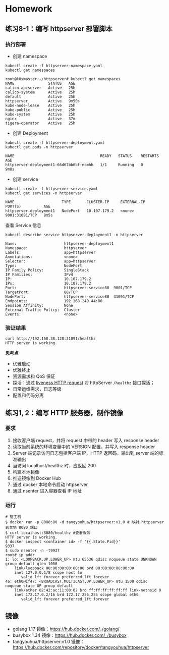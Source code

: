 # Homework

## 练习8-1：编写 httpserver 部署脚本

### 执行部署

- 创建 namespace

```shell
kubectl create -f httpserver-namespace.yaml
kubectl get namespaces

root@k8smaster:~/httpserver# kubectl get namespaces
NAME               STATUS   AGE
calico-apiserver   Active   25h
calico-system      Active   25h
default            Active   25h
httpserver         Active   9m50s
kube-node-lease    Active   25h
kube-public        Active   25h
kube-system        Active   25h
nginx              Active   37m
tigera-operator    Active   25h
```

- 创建 Deployment

```shell
kubectl create -f httpserver-deployment.yaml 
kubectl get pods -n httpserver

NAME                                      READY   STATUS    RESTARTS   AGE
httpserver-deployment1-66d67bb6bf-ncmhh   1/1     Running   0          9m8s
```

- 创建 service

```shell
kubectl create -f httpserver-service.yaml 
kubectl get services -n httpserver

NAME                     TYPE       CLUSTER-IP     EXTERNAL-IP   PORT(S)          AGE
httpserver-deployment1   NodePort   10.107.179.2   <none>        9001:31091/TCP   8m5s
```

查看 Service 信息

```shell
kubectl describe service httpserver-deployment1 -n httpserver

Name:                     httpserver-deployment1
Namespace:                httpserver
Labels:                   app=httpserver
Annotations:              <none>
Selector:                 app=httpserver
Type:                     NodePort
IP Family Policy:         SingleStack
IP Families:              IPv4
IP:                       10.107.179.2
IPs:                      10.107.179.2
Port:                     httpserver-service80  9001/TCP
TargetPort:               80/TCP
NodePort:                 httpserver-service80  31091/TCP
Endpoints:                192.168.249.44:80
Session Affinity:         None
External Traffic Policy:  Cluster
Events:                   <none>
```

### 验证结果

```shell
curl http://192.168.38.128:31091/healthz
HTTP server is working.
```

**思考点**

- 优雅启动
- 优雅终止
- 资源需求和 QoS 保证
- 探活：通过 [liveness HTTP request][1] 对 httpServer `/healthz` 接口探活；
- 日常运维需求，日志等级
- 配置和代码分离

[1]: https://kubernetes.io/docs/tasks/configure-pod-container/configure-liveness-readiness-startup-probes/

## 练习1, 2：编写 HTTP 服务器，制作镜像

### 要求

1. 接收客户端 request，并将 request 中带的 header 写入 response header
2. 读取当前系统的环境变量中的 VERSION 配置，并写入 response header
3. Server 端记录访问日志包括客户端 IP，HTTP 返回码，输出到 server 端的标准输出
4. 当访问 localhost/healthz 时，应返回 200
5. 构建本地镜像
6. 推送镜像到 Docker Hub
7. 通过 docker 本地命令启动 httpserver
8. 通过 nsenter 进入容器查看 IP 地址

### 运行

```shell
# 宿主机
$ docker run -p 8080:80 -d tangyouhua/httpserver:v1.0 # 映射 httpserver 到本地 8080 端口
$ curl localhost:8080/healthz #查看服务
HTTP server is working.
$ docker inspect <container id> -f '{{.State.Pid}}'
9337
$ sudo nsenter -n -t9937
root# ip addr
1: lo: <LOOPBACK,UP,LOWER_UP> mtu 65536 qdisc noqueue state UNKNOWN group default qlen 1000
    link/loopback 00:00:00:00:00:00 brd 00:00:00:00:00:00
    inet 127.0.0.1/8 scope host lo
       valid_lft forever preferred_lft forever
46: eth0@if47: <BROADCAST,MULTICAST,UP,LOWER_UP> mtu 1500 qdisc noqueue state UP group default
    link/ether 02:42:ac:11:00:02 brd ff:ff:ff:ff:ff:ff link-netnsid 0
    inet 172.17.0.2/16 brd 172.17.255.255 scope global eth0
       valid_lft forever preferred_lft forever
```

## 镜像

- golang 1.17 镜像：https://hub.docker.com/_/golang/
- busybox 1.34 镜像：<https://hub.docker.com/_/busybox>
- tangyouhua/httpserver:v1.0 镜像：<https://hub.docker.com/repository/docker/tangyouhua/httpserver>
